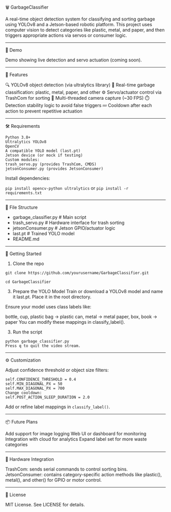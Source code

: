 🗑️ GarbageClassifier

A real-time object detection system for classifying and sorting garbage using YOLOv8 and a Jetson-based robotic platform. This project uses computer vision to detect categories like plastic, metal, and paper, and then triggers appropriate actions via servos or consumer logic.

---

📸 Demo

Demo showing live detection and servo actuation (coming soon).

---

🧠 Features

🔍 YOLOv8 object detection (via ultralytics library)
🧠 Real-time garbage classification: plastic, metal, paper, and other
⚙️ Servo/actuator control via TrashCom for sorting
🎦 Multi-threaded camera capture (~30 FPS)
⏱️ Detection stability logic to avoid false triggers
💤 Cooldown after each action to prevent repetitive actuation

---

🛠️ Requirements
```
Python 3.8+
Ultralytics YOLOv8
OpenCV
A compatible YOLO model (last.pt)
Jetson device (or mock if testing)
Custom modules:
trash_servo.py (provides TrashCom, CMDS)
jetsonConsumer.py (provides JetsonConsumer)
```
Install dependencies:

`pip install opencv-python ultralytics`
or 
`pip install -r requirements.txt`

---

📂 File Structure

-  garbage_classifier.py      # Main script
-  trash_servo.py             # Hardware interface for trash sorting
-  jetsonConsumer.py          # Jetson GPIO/actuator logic
-  last.pt                    # Trained YOLO model
-  README.md

---
  
🚀 Getting Started

1. Clone the repo
```
git clone https://github.com/yourusername/GarbageClassifier.git

cd GarbageClassifier
```

3. Prepare the YOLO Model
Train or download a YOLOv8 model and name it last.pt. Place it in the root directory.

Ensure your model uses class labels like:

bottle, cup, plastic bag → plastic
can, metal → metal
paper, box, book → paper
You can modify these mappings in classify_label().

3. Run the script
```
python garbage_classifier.py
Press q to quit the video stream.
```
---

⚙️ Customization

Adjust confidence threshold or object size filters:
```
self.CONFIDENCE_THRESHOLD = 0.4
self.MIN_DIAGONAL_PX = 50
self.MAX_DIAGONAL_PX = 700
Change cooldown:
self.POST_ACTION_SLEEP_DURATION = 2.0
```
Add or refine label mappings in `classify_label()`.

---

📦 Future Plans

Add support for image logging
Web UI or dashboard for monitoring
Integration with cloud for analytics
Expand label set for more waste categories

---

🤖 Hardware Integration

TrashCom: sends serial commands to control sorting bins.
JetsonConsumer: contains category-specific action methods like plastic(), metal(), and other() for GPIO or motor control.

---

📄 License

MIT License. See LICENSE for details.
